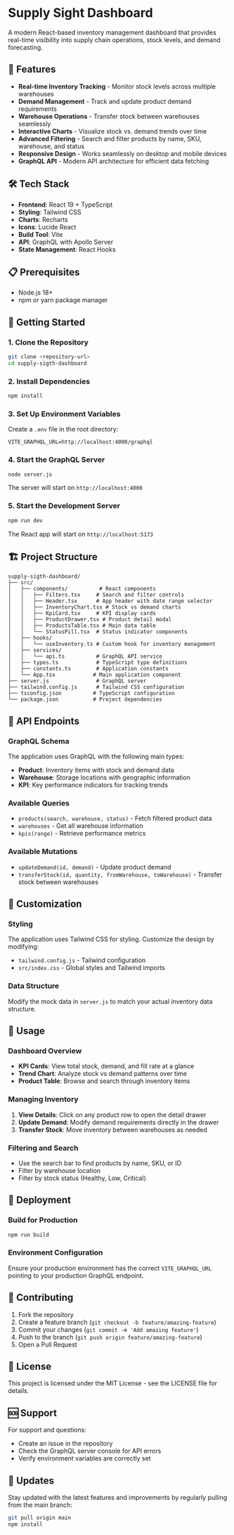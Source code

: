 # Supply Sight Dashboard

A modern React-based inventory management dashboard that provides real-time visibility into supply chain operations, stock levels, and demand forecasting.

## 🚀 Features

- **Real-time Inventory Tracking** - Monitor stock levels across multiple warehouses
- **Demand Management** - Track and update product demand requirements
- **Warehouse Operations** - Transfer stock between warehouses seamlessly
- **Interactive Charts** - Visualize stock vs. demand trends over time
- **Advanced Filtering** - Search and filter products by name, SKU, warehouse, and status
- **Responsive Design** - Works seamlessly on desktop and mobile devices
- **GraphQL API** - Modern API architecture for efficient data fetching

## 🛠️ Tech Stack

- **Frontend**: React 19 + TypeScript
- **Styling**: Tailwind CSS
- **Charts**: Recharts
- **Icons**: Lucide React
- **Build Tool**: Vite
- **API**: GraphQL with Apollo Server
- **State Management**: React Hooks

## 📋 Prerequisites

- Node.js 18+ 
- npm or yarn package manager

## 🚀 Getting Started

### 1. Clone the Repository
```bash
git clone <repository-url>
cd supply-sigth-dashboard
```

### 2. Install Dependencies
```bash
npm install
```

### 3. Set Up Environment Variables
Create a `.env` file in the root directory:
```env
VITE_GRAPHQL_URL=http://localhost:4000/graphql
```

### 4. Start the GraphQL Server
```bash
node server.js
```
The server will start on `http://localhost:4000`

### 5. Start the Development Server
```bash
npm run dev
```
The React app will start on `http://localhost:5173`

## 🏗️ Project Structure

```
supply-sigth-dashboard/
├── src/
│   ├── components/          # React components
│   │   ├── Filters.tsx     # Search and filter controls
│   │   ├── Header.tsx      # App header with date range selector
│   │   ├── InventoryChart.tsx # Stock vs demand charts
│   │   ├── KpiCard.tsx     # KPI display cards
│   │   ├── ProductDrawer.tsx # Product detail modal
│   │   ├── ProductsTable.tsx # Main data table
│   │   └── StatusPill.tsx  # Status indicator components
│   ├── hooks/
│   │   └── useInventory.ts # Custom hook for inventory management
│   ├── services/
│   │   └── api.ts          # GraphQL API service
│   ├── types.ts            # TypeScript type definitions
│   ├── constants.ts        # Application constants
│   └── App.tsx            # Main application component
├── server.js               # GraphQL server
├── tailwind.config.js      # Tailwind CSS configuration
├── tsconfig.json          # TypeScript configuration
└── package.json           # Project dependencies
```

## 🔌 API Endpoints

### GraphQL Schema

The application uses GraphQL with the following main types:

- **Product**: Inventory items with stock and demand data
- **Warehouse**: Storage locations with geographic information
- **KPI**: Key performance indicators for tracking trends

### Available Queries
- `products(search, warehouse, status)` - Fetch filtered product data
- `warehouses` - Get all warehouse information
- `kpis(range)` - Retrieve performance metrics

### Available Mutations
- `updateDemand(id, demand)` - Update product demand
- `transferStock(id, quantity, fromWarehouse, toWarehouse)` - Transfer stock between warehouses

## 🎨 Customization

### Styling
The application uses Tailwind CSS for styling. Customize the design by modifying:
- `tailwind.config.js` - Tailwind configuration
- `src/index.css` - Global styles and Tailwind imports

### Data Structure
Modify the mock data in `server.js` to match your actual inventory data structure.

## 📱 Usage

### Dashboard Overview
- **KPI Cards**: View total stock, demand, and fill rate at a glance
- **Trend Chart**: Analyze stock vs demand patterns over time
- **Product Table**: Browse and search through inventory items

### Managing Inventory
1. **View Details**: Click on any product row to open the detail drawer
2. **Update Demand**: Modify demand requirements directly in the drawer
3. **Transfer Stock**: Move inventory between warehouses as needed

### Filtering and Search
- Use the search bar to find products by name, SKU, or ID
- Filter by warehouse location
- Filter by stock status (Healthy, Low, Critical)

## 🚀 Deployment

### Build for Production
```bash
npm run build
```

### Environment Configuration
Ensure your production environment has the correct `VITE_GRAPHQL_URL` pointing to your production GraphQL endpoint.

## 🤝 Contributing

1. Fork the repository
2. Create a feature branch (`git checkout -b feature/amazing-feature`)
3. Commit your changes (`git commit -m 'Add amazing feature'`)
4. Push to the branch (`git push origin feature/amazing-feature`)
5. Open a Pull Request

## 📄 License

This project is licensed under the MIT License - see the LICENSE file for details.

## 🆘 Support

For support and questions:
- Create an issue in the repository
- Check the GraphQL server console for API errors
- Verify environment variables are correctly set

## 🔄 Updates

Stay updated with the latest features and improvements by regularly pulling from the main branch:
```bash
git pull origin main
npm install
```
